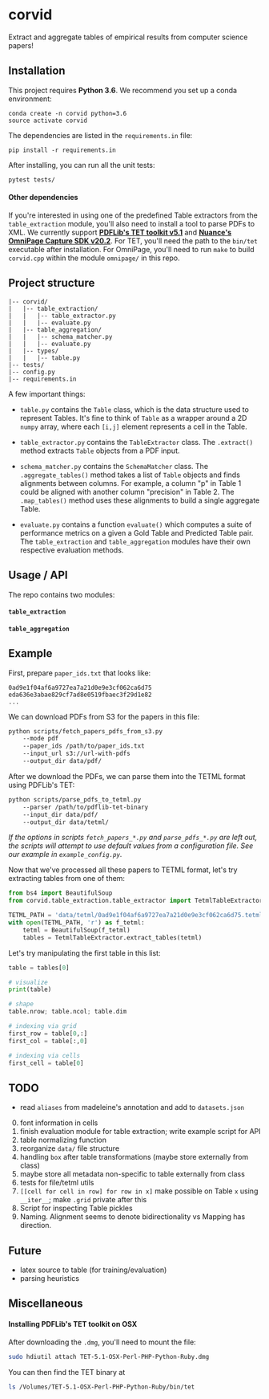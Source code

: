 # corvid

Extract and aggregate tables of empirical results from computer science papers!

## Installation

This project requires **Python 3.6**.  We recommend you set up a conda environment:
 
```
conda create -n corvid python=3.6
source activate corvid
```

The dependencies are listed in the `requirements.in` file:

```
pip install -r requirements.in
```

After installing, you can run all the unit tests:

```
pytest tests/
```

#### Other dependencies
If you're interested in using one of the predefined Table extractors from the `table_extraction` module, you'll also need to install a tool to parse PDFs to XML.  We currently support **[PDFLib's TET toolkit v5.1](https://www.pdflib.com/download/tet/)** and **[Nuance's OmniPage Capture SDK v20.2](https://www.nuance.com/print-capture-and-pdf-solutions/optical-character-recognition/omnipage/omnipage-for-developers.html)**.  For TET, you'll need the path to the `bin/tet` executable after installation.  For OmniPage, you'll need to run `make` to build `corvid.cpp` within the module `omnipage/` in this repo.  

## Project structure

```
|-- corvid/
|   |-- table_extraction/
|   |   |-- table_extractor.py
|   |   |-- evaluate.py
|   |-- table_aggregation/
|   |   |-- schema_matcher.py
|   |   |-- evaluate.py
|   |-- types/
|   |   |-- table.py
|-- tests/
|-- config.py
|-- requirements.in
```

A few important things:
- `table.py` contains the `Table` class, which is the data structure used to represent Tables.  It's fine to think of `Table` as a wrapper around a 2D `numpy` array, where each `[i,j]` element represents a cell in the Table.

- `table_extractor.py` contains the `TableExtractor` class.  The `.extract()` method extracts `Table` objects from a PDF input.
 
- `schema_matcher.py` contains the `SchemaMatcher` class.  The `.aggregate_tables()` method takes a list of `Table` objects and finds alignments between columns.  For example, a column "p" in Table 1 could be aligned with another column "precision" in Table 2.  The `.map_tables()` method uses these alignments to build a single aggregate Table.    
 
- `evaluate.py` contains a function `evaluate()` which computes a suite of performance metrics on a given a Gold Table and Predicted Table pair.  The `table_extraction` and `table_aggregation` modules have their own respective evaluation methods.

## Usage / API

The repo contains two modules:

#### `table_extraction`




#### `table_aggregation`

## Example

First, prepare `paper_ids.txt` that looks like:

```
0ad9e1f04af6a9727ea7a21d0e9e3cf062ca6d75
eda636e3abae829cf7ad8e0519fbaec3f29d1e82
...
```

We can download PDFs from S3 for the papers in this file: 

```bash
python scripts/fetch_papers_pdfs_from_s3.py 
    --mode pdf 
    --paper_ids /path/to/paper_ids.txt 
    --input_url s3://url-with-pdfs
    --output_dir data/pdf/
```

After we download the PDFs, we can parse them into the TETML format using PDFLib's TET:

```bash
python scripts/parse_pdfs_to_tetml.py
    --parser /path/to/pdflib-tet-binary
    --input_dir data/pdf/
    --output_dir data/tetml/    
``` 

*If the options in scripts `fetch_papers_*.py` and `parse_pdfs_*.py` are left out, the scripts will attempt to use default values from a configuration file.  See our example in `example_config.py`.*

Now that we've processed all these papers to TETML format, let's try extracting tables from one of them:

```python
from bs4 import BeautifulSoup
from corvid.table_extraction.table_extractor import TetmlTableExtractor

TETML_PATH = 'data/tetml/0ad9e1f04af6a9727ea7a21d0e9e3cf062ca6d75.tetml'
with open(TETML_PATH, 'r') as f_tetml:
    tetml = BeautifulSoup(f_tetml)
    tables = TetmlTableExtractor.extract_tables(tetml)
```

Let's try manipulating the first table in this list:

```python
table = tables[0]

# visualize
print(table)

# shape
table.nrow; table.ncol; table.dim

# indexing via grid
first_row = table[0,:]
first_col = table[:,0]

# indexing via cells
first_cell = table[0]
```

## TODO

- read `aliases` from madeleine's annotation and add to `datasets.json`
0. font information in cells
1. finish evaluation module for table extraction; write example script for API
2. table normalizing function
3. reorganize `data/` file structure 
4. handling `box` after table transformations (maybe store externally from class)
5. maybe store all metadata non-specific to table externally from class  
6. tests for file/tetml utils
7. `[[cell for cell in row] for row in x]` make possible on Table `x` using `__iter__`; make `.grid` private after this 
8. Script for inspecting Table pickles
9. Naming.  Alignment seems to denote bidirectionality vs Mapping has direction.

## Future
- latex source to table (for training/evaluation)
- parsing heuristics




## Miscellaneous

#### Installing PDFLib's TET toolkit on OSX

After downloading the `.dmg`, you'll need to mount the file:

```bash
sudo hdiutil attach TET-5.1-OSX-Perl-PHP-Python-Ruby.dmg
```

You can then find the TET binary at

```bash
ls /Volumes/TET-5.1-OSX-Perl-PHP-Python-Ruby/bin/tet
```

